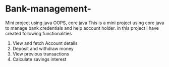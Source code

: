 # Bank-management-
Mini project using java OOPS, core java
This is a mini project using core java 
to manage bank credentials and help
account holder.
in this project i have created following functionalities
1. View and fetch Account details
2. Deposit and withdraw money
3. View previous transactions
4. Calculate savings interest
